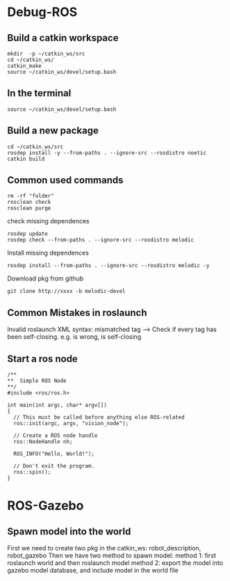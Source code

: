 # Debug-ROS
## Build a catkin workspace
```
mkdir  -p ~/catkin_ws/src
cd ~/catkin_ws/
catkin_make
source ~/catkin_ws/devel/setup.bash
```
## In the terminal
```
source ~/catkin_ws/devel/setup.bash
```
## Build a new package
```
cd ~/catkin_ws/src
rosdep install -y --from-paths . --ignore-src --rosdistro noetic
catkin build
```
## Common used commands
```
rm -rf "folder"
rosclean check 
rosclean purge

```
check missing dependences
```
rosdep update
rosdep check --from-paths . --ignore-src --rosdistro melodic
```
Install missing dependences
```
rosdep install --from-paths . --ignore-src --rosdistro melodic -y
```
Download pkg from github
```
git clone http://xxxx -b melodic-devel
```

## Common Mistakes in roslaunch 
Invalid roslaunch XML syntax: mismatched tag
--> Check if every tag has been self-closing. e.g. <arg hhhhh > is wrong, <arg hhhh /> is self-closing

## Start a ros node
```
/**
**  Simple ROS Node
**/
#include <ros/ros.h>

int main(int argc, char* argv[])
{
  // This must be called before anything else ROS-related
  ros::init(argc, argv, "vision_node");

  // Create a ROS node handle
  ros::NodeHandle nh;

  ROS_INFO("Hello, World!");

  // Don't exit the program.
  ros::spin();
}
```
  
# ROS-Gazebo
## Spawn model into the world 
  First we need to create two pkg in the catkin_ws: robot_description, robot_gazebo
  Then we have two method to spawn model:
  method 1: first roslaunch world and then roslaunch model
  method 2: export the model into gazebo model database, and include model in the world file
  
  
  
  
  
  
